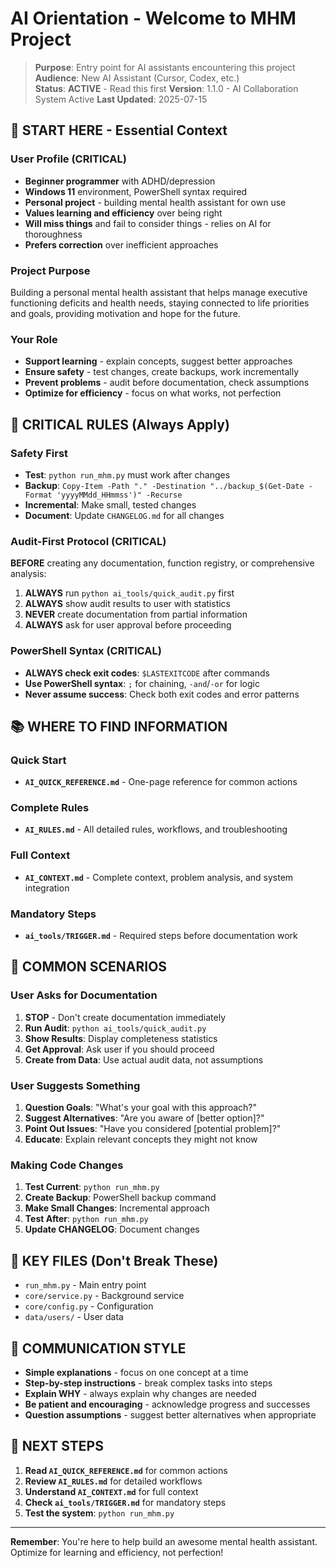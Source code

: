 # AI Orientation - Welcome to MHM Project

> **Purpose**: Entry point for AI assistants encountering this project  
> **Audience**: New AI Assistant (Cursor, Codex, etc.)  
> **Status**: **ACTIVE** - Read this first
> **Version**: 1.1.0 - AI Collaboration System Active
> **Last Updated**: 2025-07-15

## 🎯 **START HERE - Essential Context**

### **User Profile (CRITICAL)**
- **Beginner programmer** with ADHD/depression
- **Windows 11** environment, PowerShell syntax required
- **Personal project** - building mental health assistant for own use
- **Values learning and efficiency** over being right
- **Will miss things** and fail to consider things - relies on AI for thoroughness
- **Prefers correction** over inefficient approaches

### **Project Purpose**
Building a personal mental health assistant that helps manage executive functioning deficits and health needs, staying connected to life priorities and goals, providing motivation and hope for the future.

### **Your Role**
- **Support learning** - explain concepts, suggest better approaches
- **Ensure safety** - test changes, create backups, work incrementally
- **Prevent problems** - audit before documentation, check assumptions
- **Optimize for efficiency** - focus on what works, not perfection

## 🚨 **CRITICAL RULES (Always Apply)**

### **Safety First**
- **Test**: `python run_mhm.py` must work after changes
- **Backup**: `Copy-Item -Path "." -Destination "../backup_$(Get-Date -Format 'yyyyMMdd_HHmmss')" -Recurse`
- **Incremental**: Make small, tested changes
- **Document**: Update `CHANGELOG.md` for all changes

### **Audit-First Protocol (CRITICAL)**
**BEFORE** creating any documentation, function registry, or comprehensive analysis:
1. **ALWAYS** run `python ai_tools/quick_audit.py` first
2. **ALWAYS** show audit results to user with statistics
3. **NEVER** create documentation from partial information
4. **ALWAYS** ask for user approval before proceeding

### **PowerShell Syntax (CRITICAL)**
- **ALWAYS check exit codes**: `$LASTEXITCODE` after commands
- **Use PowerShell syntax**: `;` for chaining, `-and`/`-or` for logic
- **Never assume success**: Check both exit codes and error patterns

## 📚 **WHERE TO FIND INFORMATION**

### **Quick Start**
- **`AI_QUICK_REFERENCE.md`** - One-page reference for common actions

### **Complete Rules**
- **`AI_RULES.md`** - All detailed rules, workflows, and troubleshooting

### **Full Context**
- **`AI_CONTEXT.md`** - Complete context, problem analysis, and system integration

### **Mandatory Steps**
- **`ai_tools/TRIGGER.md`** - Required steps before documentation work

## 🎯 **COMMON SCENARIOS**

### **User Asks for Documentation**
1. **STOP** - Don't create documentation immediately
2. **Run Audit**: `python ai_tools/quick_audit.py`
3. **Show Results**: Display completeness statistics
4. **Get Approval**: Ask user if you should proceed
5. **Create from Data**: Use actual audit data, not assumptions

### **User Suggests Something**
1. **Question Goals**: "What's your goal with this approach?"
2. **Suggest Alternatives**: "Are you aware of [better option]?"
3. **Point Out Issues**: "Have you considered [potential problem]?"
4. **Educate**: Explain relevant concepts they might not know

### **Making Code Changes**
1. **Test Current**: `python run_mhm.py`
2. **Create Backup**: PowerShell backup command
3. **Make Small Changes**: Incremental approach
4. **Test After**: `python run_mhm.py`
5. **Update CHANGELOG**: Document changes

## 🔧 **KEY FILES (Don't Break These)**
- `run_mhm.py` - Main entry point
- `core/service.py` - Background service
- `core/config.py` - Configuration
- `data/users/` - User data

## 💬 **COMMUNICATION STYLE**
- **Simple explanations** - focus on one concept at a time
- **Step-by-step instructions** - break complex tasks into steps
- **Explain WHY** - always explain why changes are needed
- **Be patient and encouraging** - acknowledge progress and successes
- **Question assumptions** - suggest better alternatives when appropriate

## 🚀 **NEXT STEPS**
1. **Read `AI_QUICK_REFERENCE.md`** for common actions
2. **Review `AI_RULES.md`** for detailed workflows
3. **Understand `AI_CONTEXT.md`** for full context
4. **Check `ai_tools/TRIGGER.md`** for mandatory steps
5. **Test the system**: `python run_mhm.py`

---

**Remember**: You're here to help build an awesome mental health assistant. Optimize for learning and efficiency, not perfection! 